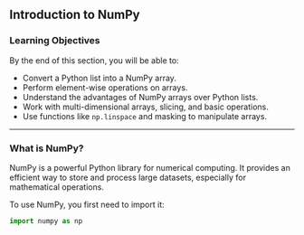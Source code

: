 ## Introduction to NumPy

### Learning Objectives
By the end of this section, you will be able to:
- Convert a Python list into a NumPy array.
- Perform element-wise operations on arrays.
- Understand the advantages of NumPy arrays over Python lists.
- Work with multi-dimensional arrays, slicing, and basic operations.
- Use functions like `np.linspace` and masking to manipulate arrays.

---

### What is NumPy?
NumPy is a powerful Python library for numerical computing. It provides an efficient way to store and process large datasets, especially for mathematical operations.

To use NumPy, you first need to import it:
```python
import numpy as np
```
